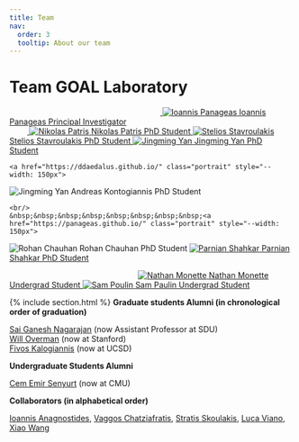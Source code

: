 ```yaml
---
title: Team
nav:
  order: 3
  tooltip: About our team
---
```


# <i class="fas fa-users"></i>Team GOAL Laboratory 


&nbsp;&nbsp;&nbsp;&nbsp;&nbsp;&nbsp;&nbsp;&nbsp;&nbsp;&nbsp;&nbsp;&nbsp;&nbsp;&nbsp;&nbsp;&nbsp;&nbsp;&nbsp;&nbsp;&nbsp;&nbsp;&nbsp;&nbsp;&nbsp;&nbsp;&nbsp;&nbsp;&nbsp;&nbsp;&nbsp;&nbsp;&nbsp;&nbsp;&nbsp;&nbsp;&nbsp;&nbsp;&nbsp;&nbsp;&nbsp;&nbsp;&nbsp;&nbsp;&nbsp;&nbsp;&nbsp;&nbsp;&nbsp;&nbsp;&nbsp;&nbsp;&nbsp;&nbsp;&nbsp;&nbsp;&nbsp;&nbsp;&nbsp;&nbsp;&nbsp;&nbsp;&nbsp;&nbsp;&nbsp;&nbsp;&nbsp;&nbsp;&nbsp;<a href="https://panageas.github.io/" class="portrait" style="--width: 250px">
<span class="portrait_image">
    <img
      src="/images/portraits/Panageas.jpg"
      onerror="this.src = '/images/placeholder.svg'; this.onerror = null;"
      loading="lazy"
      alt="Ioannis Panageas">
  </span><span class="portrait_name">
      Ioannis Panageas
    </span><span class="portrait_description">
      Principal Investigator
    </span></a>
<br>
&nbsp;&nbsp;&nbsp;&nbsp;&nbsp;&nbsp;&nbsp;&nbsp;<a href="https://scholar.google.com/citations?user=HW3mzYQAAAAJ&hl=en" class="portrait" style="--width: 150px">
<span class="portrait_image">
    <img
      src="/images/portraits/nicknewlast.png"
      onerror="this.src = '/images/placeholder.svg'; this.onerror = null;"
      loading="lazy"
      alt="Nikolas Patris">
  </span><span class="portrait_name">
      Nikolas Patris
    </span><span class="portrait_description">
      PhD Student
    </span></a>
<a href="https://steliostavroulakis.github.io/" class="portrait" style="--width: 150px">
<span class="portrait_image">
    <img
      src="/images/portraits/Stavroulakis.jpg"
      onerror="this.src = '/images/placeholder.svg'; this.onerror = null;"
      loading="lazy"
      alt="Stelios Stavroulakis">
  </span><span class="portrait_name">
      Stelios Stavroulakis
    </span><span class="portrait_description">
      PhD Student
    </span></a>
<a href="https://jingming-yan.github.io/" class="portrait" style="--width: 150px">
<span class="portrait_image">
    <img
      src="/images/portraits/jingming.png"
      onerror="this.src = '/images/placeholder.svg'; this.onerror = null;"
      loading="lazy"
      alt="Jingming Yan">
  </span><span class="portrait_name">
      Jingming Yan
    </span><span class="portrait_description">
      PhD Student
    </span></a>

    <a href="https://ddaedalus.github.io/" class="portrait" style="--width: 150px">
<span class="portrait_image">
    <img
      src="/images/portraits/andreas.png"
      onerror="this.src = '/images/placeholder.svg'; this.onerror = null;"
      loading="lazy"
      alt="Jingming Yan">
  </span><span class="portrait_name">
      Andreas Kontogiannis
    </span><span class="portrait_description">
      PhD Student
    </span></a>
    
    <br/>
    &nbsp;&nbsp;&nbsp;&nbsp;&nbsp;&nbsp;&nbsp;&nbsp;<a href="https://panageas.github.io/" class="portrait" style="--width: 150px">
<span class="portrait_image">
    <img
      src="/images/member.jpg"
      onerror="this.src = '/images/placeholder.svg'; this.onerror = null;"
      loading="lazy"
      alt="Rohan Chauhan">
  </span><span class="portrait_name">
     Rohan Chauhan
    </span><span class="portrait_description">
      PhD Student
    </span></a>
    <a href="https://parnianshahkar.github.io/academic-website/" class="portrait" style="--width: 150px"> 
    <span class="portrait_image">
    <img
      src="/images/portraits/parnian.jpg"
      onerror="this.src = '/images/placeholder.svg'; this.onerror = null;"
      loading="lazy"
      alt="Parnian Shahkar">
  </span><span class="portrait_name">
     Parnian Shahkar
    </span><span class="portrait_description">
      PhD Student
    </span></a>
    <br/>

&nbsp;&nbsp;&nbsp;&nbsp;&nbsp;&nbsp;&nbsp;&nbsp;&nbsp;&nbsp;&nbsp;&nbsp;&nbsp;&nbsp;&nbsp;&nbsp;&nbsp;&nbsp;&nbsp;&nbsp;&nbsp;&nbsp;&nbsp;&nbsp;&nbsp;&nbsp;&nbsp;&nbsp;&nbsp;&nbsp;&nbsp;&nbsp;&nbsp;&nbsp;&nbsp;&nbsp;&nbsp;&nbsp;&nbsp;&nbsp;&nbsp;&nbsp;&nbsp;&nbsp;&nbsp;&nbsp;&nbsp;&nbsp;&nbsp;&nbsp;&nbsp;&nbsp;&nbsp;&nbsp;&nbsp;&nbsp;&nbsp;
<a href="https://nmonette.github.io" class="portrait" style="--width: 150px">
<span class="portrait_image">
    <img
      src="/images/portraits/nathan.JPG"
      onerror="this.src = '/images/placeholder.svg'; this.onerror = null;"
      loading="lazy"
      alt="Nathan Monette"
    >
  </span><span class="portrait_name">
      Nathan Monette
    </span><span class="portrait_description">
      Undergrad Student
    </span></a>
<a href="" class="portrait" style="--width: 150px">
<span class="portrait_image">
    <img
      src="/images/portraits/sam.jpeg"
      onerror="this.src = '/images/placeholder.svg'; this.onerror = null;"
      loading="lazy"
      alt="Sam Poulin"
    >
  </span><span class="portrait_name">
      Sam Paulin
    </span><span class="portrait_description">
      Undergrad Student
    </span></a>
    
{% include section.html %}
<strong> Graduate students Alumni (in chronological order of graduation) </strong>

[Sai Ganesh Nagarajan](https://sites.google.com/view/sgnagarajan/home) (now Assistant Professor at SDU) <br>
[Will Overman](https://scholar.google.com/citations?user=B2XPxEkAAAAJ&hl=en) (now at Stanford) <br>
[Fivos Kalogiannis](https://fivoskal.github.io/) (now at UCSD) <br>

<strong> Undergraduate Students Alumni </strong> <br>

[Cem Emir Senyurt](https://www.linkedin.com/in/cem-emir-senyurt-b8b770221/) (now at CMU) <br>



<strong> Collaborators (in alphabetical order)</strong>

[Ioannis Anagnostides](https://scholar.google.com/citations?user=QVwDo_sAAAAJ&hl=el), [Vaggos Chatziafratis](https://cs.stanford.edu/~vaggos/), [Stratis Skoulakis](http://www.corelab.ntua.gr/~sskoul/), [Luca Viano](https://sites.google.com/view/lucaviano/home-page), [Xiao Wang](https://xiiaowang.github.io/)

